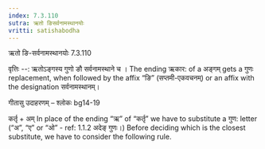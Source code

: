```yaml
---
index: 7.3.110
sutra: ऋतो ङिसर्वनामस्थानयोः
vritti: satishabodha
---
```



 ऋतो ङि-सर्वनामस्थानयोः 7.3.110 


वृत्तिः --: ऋतोऽङ्गस्य गुणो ङौ सर्वनामस्थाने च । The ending ऋकार: of a अङ्गम् gets a गुणः replacement, when followed by the affix “ङि” (सप्तमी-एकवचनम्) or an affix with the designation सर्वनामस्थानम्। 


गीतासु उदाहरणम् – श्लोकः bg14-19 


कर्तृ + अम् In place of the ending “ऋ” of “कर्तृ” we have to substitute a गुण: letter (“अ”, “ए” or “ओ” - ref: 1.1.2 अदेङ् गुणः।) Before deciding which is the closest substitute, we have to consider the following rule. 


